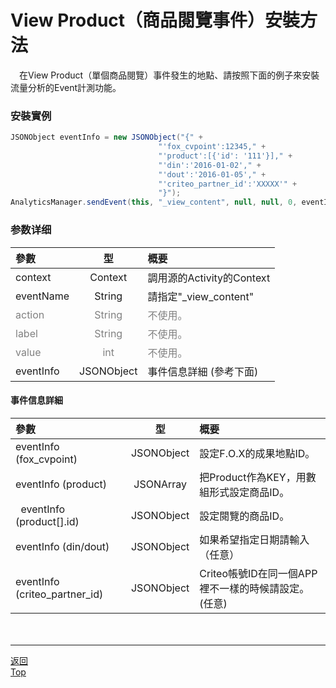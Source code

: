 #	View Product（商品閱覽事件）安裝方法

　在View Product（單個商品閱覽）事件發生的地點、請按照下面的例子來安裝流量分析的Event計測功能。

### 安裝實例

```java
JSONObject eventInfo = new JSONObject("{" +
                                 "'fox_cvpoint':12345," +
                                 "'product':[{'id': '111'}]," +
                                 "'din':'2016-01-02'," +
                                 "'dout':'2016-01-05'," +
                                 "'criteo_partner_id':'XXXXX'" +
                                 "}");
AnalyticsManager.sendEvent(this, "_view_content", null, null, 0, eventInfo);
```

### 参数详细

| 參數 | 型 | 概要 |
|:----------|:-----------:|:------------|
|context|Context|調用源的Activity的Context|
|eventName|String|請指定"\_view\_content"|
|<span style="color:grey">action|<span style="color:grey">String|<span style="color:grey">不使用。|
|<span style="color:grey">label|<span style="color:grey">String|<span style="color:grey">不使用。|
|<span style="color:grey">value|<span style="color:grey">int|<span style="color:grey">不使用。|
|eventInfo|JSONObject|事件信息詳細 (參考下面)|

#### 事件信息詳細

| 參數 | 型 | 概要 |
|:----------|:-----------:|:------------|
|eventInfo (fox_cvpoint)|JSONObject|設定F.O.X的成果地點ID。|
|eventInfo (product)|JSONArray|把Product作為KEY，用數組形式設定商品ID。|
|&nbsp;&nbsp;eventInfo (product[].id)|JSONObject|設定閱覽的商品ID。|
|eventInfo (din/dout)|JSONObject|如果希望指定日期請輸入（任意）|
|eventInfo (criteo_partner_id)|JSONObject|Criteo帳號ID在同一個APP裡不一樣的時候請設定。(任意)|
　　

---
[返回](/lang/zh-tw/doc/fox_engagement/README.md)<br>
[Top](/lang/zh-tw/README.md)

